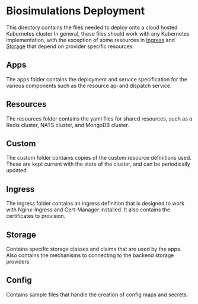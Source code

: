 # Biosimulations Deployment

This directory contains the files needed to deploy onto a cloud hosted Kubernetes cluster
In general, these files should work with any Kubernetes implementation, with the exception of some resources in [Ingress](#Ingress) and [Storage](#storage) that depend on provider specific resources.

## Apps

The apps folder contains the deployment and service specification for the various components such as the resource api and dispatch service.

## Resources

The resources folder contains the yaml files for shared resources, such as a Redis cluster, NATS cluster, and MongoDB cluster.

## Custom

The custom folder contains copies of the custom resource definitions used. These are kept current with the state of the cluster, and can be periodically updated

## Ingress

The ingress folder contains an ingress definition that is designed to work with Nginx-Ingress and Cert-Manager installed. It also contains the certificates to provision.

## Storage

Contains specific storage classes and claims that are used by the apps. Also contains the mechanisms to connecting to the backend storage providers

## Config

Contains sample files that handle the creation of config maps and secrets.
